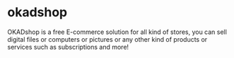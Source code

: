 # okadshop
OKADshop is a free E-commerce solution for all kind of stores, you can sell digital files or computers or pictures or any other kind of products or services such as subscriptions and more!
